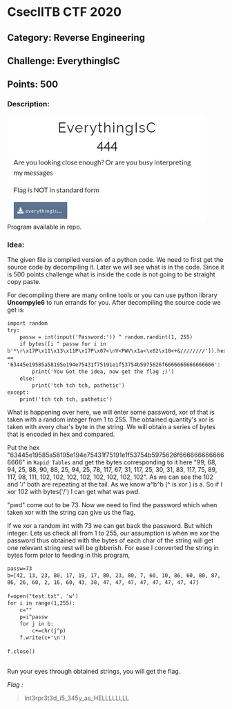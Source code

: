 # CsecIITB CTF 2020
## Category: Reverse Engineering
## Challenge: EverythingIsC
## Points: 500
### Description:

![Question](eic.png)
Program available in repo.

### Idea:
The given file is compiled version of a python code. We need to first get the source code by decompiling it. Later we will see what is in the code. Since it is 500 points challenge what is inside the code is not going to be straight copy paste.

For decompiling there are many online tools or you can use python library **Uncompyle6** to run errands for you. After decompiling the source code we get is:

```
import random
try:
    passw = int(input('Password:')) ^ random.randint(1, 255)
    if bytes([i ^ passw for i in b'*\r\x17P\x11\x13\x11P\x17P\x07<\nV<PWV\x1a<\x02\x10<+&////////']).hex() == '63445e19585a58195e194e75431f75191e1f53754b5975626f6666666666666666':
        print('You Got the idea, now get the flag ;)')
    else:
        print('tch tch tch, pathetic')
except:
    print('tch tch tch, pathetic')

```

What is happening over here, we will enter some password, xor of that is taken with a random integer from 1 to 255. The obtained quantity's xor is taken with every char's byte in the string. We will obtain a series of bytes that is encoded in hex and compared. 

Put the hex "63445e19585a58195e194e75431f75191e1f53754b5975626f6666666666666666" in `Rapid Tables` and get the bytes corresponding to it here "99, 68, 94, 25, 88, 90, 88, 25, 94, 25, 78, 117, 67, 31, 117, 25, 30, 31, 83, 117, 75, 89, 117, 98, 111, 102, 102, 102, 102, 102, 102, 102, 102". As we can see the 102 and '/' both are repeating at the tail. As we know a^b^b (^ is xor ) is a. So if I xor 102 with bytes('/') I can get what was pwd. 

"pwd" come out to be 73. Now we need to find the password which when taken xor with the string can give us the flag. 

If we xor a random int with 73 we can get back the password. But which integer. Lets us check all from 1 to 255, our assumption is when we xor the password thus obtained with the bytes of each char of the string will get one relevant string rest will be gibberish. For ease I converted the string in bytes form prior to feeding in this program,

```
passw=73
b=[42, 13, 23, 80, 17, 19, 17, 80, 23, 80, 7, 60, 10, 86, 60, 80, 87, 86, 26, 60, 2, 16, 60, 43, 38, 47, 47, 47, 47, 47, 47, 47, 47]

f=open("test.txt", 'w')
for i in range(1,255):
	c=""
	p=i^passw
	for j in b:
		c+=chr(j^p)
	f.write(c+'\n')

f.close()
 
```
Run your eyes through obtained strings, you will get the flag.

*Flag :*
> Int3rpr3t3d_i5_345y_as_HELLLLLLLL